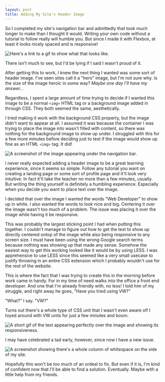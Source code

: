 ```yaml
---
layout: post
title: Adding My Site's Header Image
---
```


So I completed my site's navigation bar and admittedly that took much longer to make than I thought it would. Writing your own code without a tutorial to follow really will humble you. But since I made it with Flexbox, at least it looks nicely spaced and is responsive! 

![Here's a link to a gif to show what that looks like.](https://i.imgur.com/XehdTQM.gif) 

There isn't much to see, but I'd be lying if I said I wasn't proud of it. 

After getting this to work, I knew the next thing I wanted was some sort of header image. I've seen sites call it a "hero" image, but I'm not sure why. Is the size of the image heroic in some way? _Maybe one day I'll have my answer..._

Regardless, I spent a large amount of time trying to decide if I wanted this image to be a normal `<img>` HTML tag or a background image added in through CSS. They both seemed the same, aesthetically. 

I tried making it work with the background CSS property, but the image didn't want to appear at all. I assumed it was because the container I was trying to place the image into wasn't filled with content, so there was nothing for the background image to show up under. I struggled with this for a few more minutes before deciding just to test if the image would show up fine as an HTML `<img>` tag. It did!

![A screenshot of the image appearing under the navigation bar.](https://i.imgur.com/4khDvWo.png)

I never really expected adding a header image to be a great learning experience, since it seems so simple. Follow any tutorial you want on creating a landing page or some sort of profile page and it'll look very intuitive. In fact it'll take the teacher no more than a few minutes, usually. But writing the thing yourself is definitely a humbling experience. Especially when you decide you want to place text over the image.

I decided that over the image I wanted the words "Web Developer" to show up in white. I also wanted the words to look nice and big. Centering it over the image wasn't too much of a problem. The issue was placing it over the image while having it be responsive.

This was probably the largest sticking point I had when putting this together. I couldn't manage to figure out how to get the text to show up directly centered ontop of the image while also being responsive to any screen size. I must have been using the wrong Google search terms because nothing was showing up that made any sense. Somehow the easiest way to get this working looked like it would be by using LESS. I was apprehensive to use LESS since this seemed like a very small usecase to justify throwing in an entire CSS extension which I probably wouldn't use for the rest of the website.

This is where the fact that I was trying to create this in the morning before work came in handy. For in my time of need walks into the office a front end developer. And one that I'm already friendly with, no less! I told him of my struggle, and right away he goes, "Have you tried using VW?"

"What?" I say. "VW?"

Turns out there's a whole type of CSS unit that I wasn't even aware of! I toyed around with VW units for just a few minutes and boom.

![A short gif of the text appearing perfectly over the image and showing its responsiveness.](https://i.imgur.com/QqGpHGv.gif)

I may have celebrated a tad early, however, since now I have a new issue.

![A screenshot showing there's a whole column of whitespace on the side of my site.](https://i.imgur.com/F4EBljB.png)

Hopefully this won't be _too_ much of an ordeal to fix. But even if it is, I'm kind of confident now that I'll be able to find a solution. Eventually. Maybe with a little help from my friends.